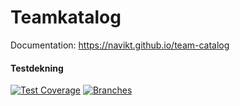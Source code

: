# Teamkatalog

Documentation: https://navikt.github.io/team-catalog

#### Testdekning
[![Test Coverage](https://navikt.github.io/team-catalog/test-coverage/backend/badges/backend-jacoco.svg)](https://navikt.github.io/team-catalog/test-coverage/backend/)
[![Branches](https://navikt.github.io/team-catalog/test-coverage/backend/badges/backend-branches.svg)](https://navikt.github.io/team-catalog/test-coverage/backend/)